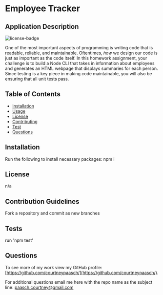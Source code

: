 # Employee Tracker
  
  ## Application Description
  ![license-badge](https://img.shields.io/badge/License-n/a-blue.svg)
  
  One of the most important aspects of programming is writing code that is readable, reliable, and maintainable. Oftentimes, *how* we design our code is just as important as the code itself. In this homework assignment, your challenge is to build a Node CLI that takes in information about employees and generates an HTML webpage that displays summaries for each person. Since testing is a key piece in making code maintainable, you will also be ensuring that all unit tests pass.

  ## Table of Contents
  * [Installation](#installation)
  * [Usage](#usage)
  * [License](#license)
  * [Contributing](#contribution-guidelines)
  * [Test](#tests)
  * [Questions](#questions)
  
  ## Installation
  Run the following to install necessary packages:
  npm i 

  ## License
  n/a

  ## Contribution Guidelines
  Fork a repository and commit as new branches

  ## Tests
  run 'npm test'

  ## Questions
  To see more of my work view my GitHub profile: [https://github.com/courtneypaasch/](https://github.com/courtneypaasch/).
  
  For additional questions email me here with the repo name as the subject line: paasch.courtney@gmail.com
  
